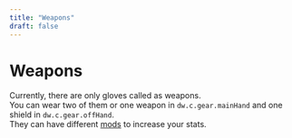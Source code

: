 ```yaml
---
title: "Weapons"
draft: false
---
```

# Weapons

Currently, there are only gloves called as weapons.  
You can wear two of them or one weapon in `dw.c.gear.mainHand` and one shield in `dw.c.gear.offHand`.  
They can have different [mods](https://community.deepestworld.com/game-mechanics/mods/) to increase your stats.
